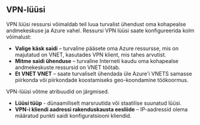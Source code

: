 ## <a name="vpn-gateway"></a>VPN-lüüsi 
VPN lüüsi ressursi võimaldab teil luua turvalist ühendust oma kohapealse andmekeskuse ja Azure vahel. Ressursi VPN lüüsi saate konfigureerida kolm võimalust:
 
- **Valige käsk saidi** – turvaline pääsete oma Azure ressursse, mis on majutatud on VNET, kasutades VPN klient, mis tahes arvutist. 
- **Mitme saidi ühenduse** – turvaline Interneti kaudu oma kohapealse andmekeskuste ressursid on VNET töötab. 
- **Et VNET VNET** – saate turvaliselt ühendada üle Azure'i VNETS samasse piirkonda või piirkondade koostamiseks geo-koondamine töökoormus.

VPN-lüüsi võtme atribuudid on järgmised.
 
- **Lüüsi tüüp** - dünaamiliselt marsruutida või staatilise suunatud lüüsi. 
- **VPN-i kliendi aadressi rakenduskausta eesliide** – IP-aadressid olema määratud punkti saidi konfiguratsiooni kliendid.